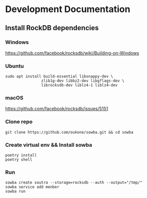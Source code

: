 # Development Documentation

## Install RockDB dependencies
### Windows

https://github.com/facebook/rocksdb/wiki/Building-on-Windows

### Ubuntu

```shell
sudo apt install build-essential libsnappy-dev \
                zlib1g-dev libbz2-dev libgflags-dev \
                librocksdb-dev liblz4-1 liblz4-dev
```

### macOS
https://github.com/facebook/rocksdb/issues/5151

### Clone repo
```shell
git clone https://github.com/oukone/sowba.git && cd sowba
```

### Create virtual env && Install sowba
```shell
poetry install
poetry shell
```

### Run
```shell
sowba create soutra --storage=rocksdb --auth --output="/tmp/"
sowba service add menber
sowba run
```

